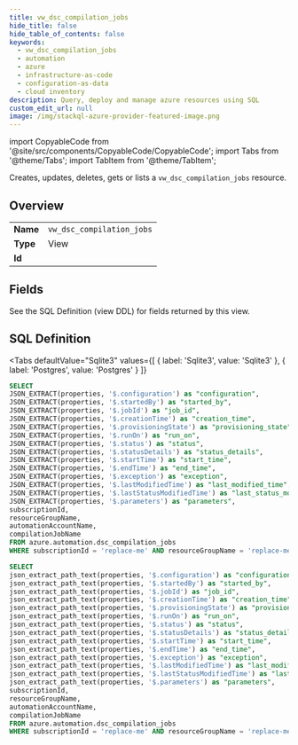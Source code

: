 ```yaml
--- 
title: vw_dsc_compilation_jobs
hide_title: false
hide_table_of_contents: false
keywords:
  - vw_dsc_compilation_jobs
  - automation
  - azure
  - infrastructure-as-code
  - configuration-as-data
  - cloud inventory
description: Query, deploy and manage azure resources using SQL
custom_edit_url: null
image: /img/stackql-azure-provider-featured-image.png
---
```


import CopyableCode from '@site/src/components/CopyableCode/CopyableCode';
import Tabs from '@theme/Tabs';
import TabItem from '@theme/TabItem';

Creates, updates, deletes, gets or lists a <code>vw_dsc_compilation_jobs</code> resource.

## Overview
<table><tbody>
<tr><td><b>Name</b></td><td><code>vw_dsc_compilation_jobs</code></td></tr>
<tr><td><b>Type</b></td><td>View</td></tr>
<tr><td><b>Id</b></td><td><CopyableCode code="azure.automation.vw_dsc_compilation_jobs" /></td></tr>
</tbody></table>

## Fields

See the SQL Definition (view DDL) for fields returned by this view.

## SQL Definition

<Tabs
defaultValue="Sqlite3"
values={[
{ label: 'Sqlite3', value: 'Sqlite3' },
{ label: 'Postgres', value: 'Postgres' }
]}
>
<TabItem value="Sqlite3">

```sql
SELECT
JSON_EXTRACT(properties, '$.configuration') as "configuration",
JSON_EXTRACT(properties, '$.startedBy') as "started_by",
JSON_EXTRACT(properties, '$.jobId') as "job_id",
JSON_EXTRACT(properties, '$.creationTime') as "creation_time",
JSON_EXTRACT(properties, '$.provisioningState') as "provisioning_state",
JSON_EXTRACT(properties, '$.runOn') as "run_on",
JSON_EXTRACT(properties, '$.status') as "status",
JSON_EXTRACT(properties, '$.statusDetails') as "status_details",
JSON_EXTRACT(properties, '$.startTime') as "start_time",
JSON_EXTRACT(properties, '$.endTime') as "end_time",
JSON_EXTRACT(properties, '$.exception') as "exception",
JSON_EXTRACT(properties, '$.lastModifiedTime') as "last_modified_time",
JSON_EXTRACT(properties, '$.lastStatusModifiedTime') as "last_status_modified_time",
JSON_EXTRACT(properties, '$.parameters') as "parameters",
subscriptionId,
resourceGroupName,
automationAccountName,
compilationJobName
FROM azure.automation.dsc_compilation_jobs
WHERE subscriptionId = 'replace-me' AND resourceGroupName = 'replace-me' AND automationAccountName = 'replace-me';
```

</TabItem>
<TabItem value="Postgres">

```sql
SELECT
json_extract_path_text(properties, '$.configuration') as "configuration",
json_extract_path_text(properties, '$.startedBy') as "started_by",
json_extract_path_text(properties, '$.jobId') as "job_id",
json_extract_path_text(properties, '$.creationTime') as "creation_time",
json_extract_path_text(properties, '$.provisioningState') as "provisioning_state",
json_extract_path_text(properties, '$.runOn') as "run_on",
json_extract_path_text(properties, '$.status') as "status",
json_extract_path_text(properties, '$.statusDetails') as "status_details",
json_extract_path_text(properties, '$.startTime') as "start_time",
json_extract_path_text(properties, '$.endTime') as "end_time",
json_extract_path_text(properties, '$.exception') as "exception",
json_extract_path_text(properties, '$.lastModifiedTime') as "last_modified_time",
json_extract_path_text(properties, '$.lastStatusModifiedTime') as "last_status_modified_time",
json_extract_path_text(properties, '$.parameters') as "parameters",
subscriptionId,
resourceGroupName,
automationAccountName,
compilationJobName
FROM azure.automation.dsc_compilation_jobs
WHERE subscriptionId = 'replace-me' AND resourceGroupName = 'replace-me' AND automationAccountName = 'replace-me';
```

</TabItem>
</Tabs>
